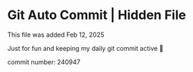 # Git Auto Commit | Hidden File

This file was added Feb 12, 2025

Just for fun and keeping my daily git commit active 🤪

commit number: 240947
